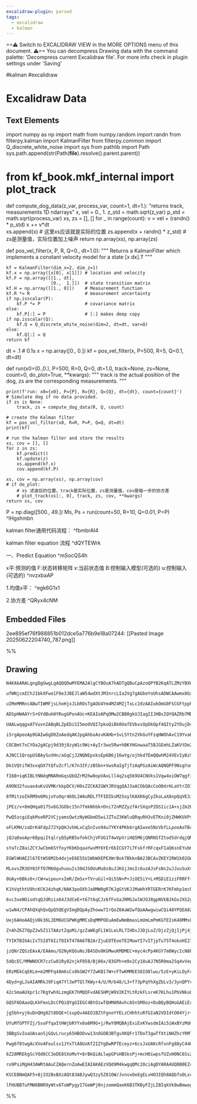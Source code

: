 ```yaml
---
excalidraw-plugin: parsed
tags:
  - excalidraw
  - kalman
---
```

==⚠  Switch to EXCALIDRAW VIEW in the MORE OPTIONS menu of this document. ⚠== You can decompress Drawing data with the command palette: 'Decompress current Excalidraw file'. For more info check in plugin settings under 'Saving'

#kalman #excalidraw 

# Excalidraw Data

## Text Elements
import numpy as np
import math
from numpy.random import randn
from filterpy.kalman import KalmanFilter
from filterpy.common import Q_discrete_white_noise
import sys 
from pathlib import Path 
sys.path.append(str(Path(__file__).resolve().parent.parent))
# from kf_book.mkf_internal import plot_track

def compute_dog_data(z_var, process_var, count=1, dt=1.):
    "returns track, measurements 1D ndarrays"
    x, vel = 0., 1.
    z_std = math.sqrt(z_var) 
    p_std = math.sqrt(process_var)
    xs, zs = [], []
    for _ in range(count):
        v = vel + (randn() * p_std)
        x += v*dt        
        xs.append(x) # 这里xs应该就是实际的位置
        zs.append(x + randn() * z_std) # zs是测量值，实际位置加上噪声
    return np.array(xs), np.array(zs)

def pos_vel_filter(x, P, R, Q=0., dt=1.0):
    """ Returns a KalmanFilter which implements a
    constant velocity model for a state [x dx].T
    """
    
    kf = KalmanFilter(dim_x=2, dim_z=1)
    kf.x = np.array([x[0], x[1]]) # location and velocity
    kf.F = np.array([[1., dt],
                     [0.,  1.]])  # state transition matrix
    kf.H = np.array([[1., 0]])    # Measurement function
    kf.R *= R                     # measurement uncertainty
    if np.isscalar(P):
        kf.P *= P                 # covariance matrix 
    else:
        kf.P[:] = P               # [:] makes deep copy
    if np.isscalar(Q):
        kf.Q = Q_discrete_white_noise(dim=2, dt=dt, var=Q)
    else:
        kf.Q[:] = Q
    return kf

dt = .1 # 0.1s
x = np.array([0., 0.]) 
kf = pos_vel_filter(x, P=500, R=5, Q=0.1, dt=dt)


def run(x0=(0.,0.), P=500, R=0, Q=0, dt=1.0, 
        track=None, zs=None,
        count=0, do_plot=True, **kwargs):
    """
    track is the actual position of the dog, zs are the 
    corresponding measurements. 
    """

    print(f'run: x0={x0}, P={P}, R={R}, Q={Q}, dt={dt}, count={count}')
    # Simulate dog if no data provided. 
    if zs is None:
        track, zs = compute_dog_data(R, Q, count)

    # create the Kalman filter
    kf = pos_vel_filter(x0, R=R, P=P, Q=Q, dt=dt)  
    print(kf)

    # run the kalman filter and store the results
    xs, cov = [], []
    for z in zs:
        kf.predict()
        kf.update(z)
        xs.append(kf.x)
        cov.append(kf.P)

    xs, cov = np.array(xs), np.array(cov)
    # if do_plot:
        # xs 滤波后的位置，track是实际位置，zs是测量值，cov是每一步的协方差
        # plot_track(xs[:, 0], track, zs, cov, **kwargs)
    return xs, cov

P = np.diag([500., 49.])
Ms, Ps = run(count=50, R=10, Q=0.01, P=P) ^lHgshmbn

kalman filter通用代码流程： ^fbmbrAI4

kalman filter equation 流程 ^dQYTEWrk

一、Predict Equation ^mSocQS4h

x平:预测的值
F:状态转移矩阵
x:当前状态值
B:控制输入模型(可选的)
u:控制输入(可选的) ^nvzxbaAP

1.均值x平： ^egk6G1x1

2.协方差 ^QRyx4cNM

## Embedded Files
2ee895ef76f988851b012dce5a776b9e18a07244: [[Pasted Image 20250622204740_787.png]]

%%
## Drawing
```compressed-json
N4KAkARALgngDgUwgLgAQQQDwMYEMA2AlgCYBOuA7hADTgQBuCpAzoQPYB2KqATLZMzYBXUtiRoIACyhQ4zZAHoFAc0JRJQgEYA6bGwC2CgF7N6hbEcK4OCtptbErHALRY8RMpWdx8Q1TdIEfARcZgRmBShcZQUebQBGOIBmGjoghH0EDihmbgBtcDBQMBKIEm4IfAAJZWZJfU0uflLYRAqoLChUkshMbmckgFYAFm0eQebIGH6AdgBOOIA2JJnh

ufWNjcmIChJ1bkXFwe1F8e3JBEJlaW54wdXtJM3nrcLIa2Vg7gAGbeYoUhsADWCAAwmx8GxSBUAMTxBDw+HdUqaXDYIHKQFCDjEcGQ6ESAHWZhwXCBbLIyAAM0I+HwAGVYF8JIIPJSIP9ASCAOp7STcPhvDkA4EIRkwZnoVnlbZY64ccK5NDxbZsUnYNTTZXfX5CzHCOAASWIStQeQAutsqeRMsbuBwhHTtoQcVgKppvnN2VicQrmKaHU6hWEEMR

uIMeMMRncABwTIWMFjsLhoHjxJLbROsTgAOU4Ym4MZ4MZjTxLc2dzAAIukOmG0FSCGFtpphDiAKLBTLZAOO/DbIRwYi4Ou3GaDb6DOaDGPxeIzGMzbZEDhAip5PLxbTUVDfc3m9mQ9Gh7iN/DNoUdTBdCSAXg3ALM7hH0cChUFQDufMFQoXfcAAOhwT4vqQb76COkgAdaBjvkIn7aOQOLQUBr6oAhxAcJBgL6KgNL4B0pBwDA2hAgQYEcKgyEgag

ADSpHWAAYrS+GYdBuH4YRugGPonAUc+KEAIoAPqOMw2CBB0gkUJIagIIJHBsIQYQAZRb7MDAzCoCx2GkuoRCaLxwFvgACuBmkcGpzDaDpkjaLgcCIDiAAUnKOSZ6iOYJgm4bJgkAJTweEEKMI5/mkuSUBWWSWRQL5vkATCOFYagQJUoJrbAto+gpYJLr4RwBAGShPhsFAglEuiAEAcQCBUqgejPkIEnEGwyjCSOuCOUYgn0GSO5wICYj+t1vV1W2

UAALwqqgxATVuvnIABqBLZpEDiSI5moOVQI7pkoQiBk0UafEVbvsOpDkOpf4QIty2YDujD4Kg427tuqBbjdS1df8xBPagYHqNozAAI4gZ1w2kL5ZnLagcCCd9v3/TZwOg/1bCDcw4NxeRt3MDuJi/RaO4Wh9OFQqggkUeRCHKAgjl6NiMULdj0NLfQv0PagADUqCOWhHAhagABUMNw1AxBYyzt1c899CCzNktLST0OYJZdkOcQjmYJDCWAJvxgAz

iSrgApeoAp9GAIw6gD0ZoAedqAKJpgAhboAsvKAHb+SvLSYtn2VkGuYFzqHWOhAvC19Yva6gJjm4A0raAPOJgA8CoAMP8207gAFSoAUHKAFZqgAPGiTa2kORHBwLZ524DAmvML5O55wXF2daXlWurVL4Yw9XlMUwms7kZO4AEo7vx43fK9M2Tdo3zzSTV3jxAqCdwgUDrRpuA0XRHCMXhTCoFJ5iSAZXaHd+JN6OZUTZKgD1o5qf1sNVj1UmTC//

COCBmt7xCYOa2gACpj9d39j8zyW1c9Wi+AyIr3wo5Rw+hBKYHGnwaaT5BJGEmhLZaKVtDe2ehXMkVc8iYDyHuHcuD4j7hDkeEcyZvw4hPkEM+sASaoPor9TBhdi4bi3DuGaloXYK24Xg16b1tDEKWgle+HRNoIVYFAch/1SCEEwHQqk2gqiMPzlgoujlWGvT3OaSGy0EoAFkQjMH2t2N8VJsTYEkZweR2hO5C2erY7hjjdF/UMcY6KqBzFMCiLlG

AJNCC1QropUSBAySuVHn/aGqCjJ2NQNEpxksEp6B6jI6wYg/ojhkd7EmQQwhM24VEvIyBzS/TifEoRZoinpJBBpaqCA4CjUIn4gJ+cgnuFCfxcJ+SFH8V+kJESYkZ6yQ3hJeSilaYQJgewiaM17pknGh07J54EB5IVqg/ihTinPX4lnGe61/613ls9BIqAEr93iMwAC6DfyVzUbwnc/dtFmRSr9Bu3UgjN1XqQNusTxoTl+FPX5Pc+4JCmeNGaWM

Dk1VQtiTW3xxqOX7tQfuZcfl/K7n3IF/zB5bn+VwsRaIgTjTzAqPGzAiWcAQNQPF9NsgYummwQSxUJrv1IEISlQtBZAgoGSWonTloT3Hn/LaFENLqEfmiWeBUG5qHIWwWqYr6XKFJd+QIm0LhQ2Wnoc64QXw4hdMoFxe1AgmMshqxWP9roYT/v1XKjkqQAHJWUcDQJgOFwBXUAF927jWAEZL1ALgCd39b3YA/F/WD2ADNf1NKJrABjR6+1yDyn0i

fI6B+iqKIBLYNNdqMNARmGqsQbQZrM2hw0opVAxLll4q2sq569U4CNVks1Vqw4oiOW7qgfiO4Y0Qr/okwI6aFVALIjhFupB5EvLYI3d5bFW6uvRZ2oy40O5dvmaC8FitrUyOyI5FKfboYJSdWqx+JFgHWDHZ8ihP1/hQkfgqwIRi8IXL/irHtbA2bPUJmac0JMb6kFDpTMtKzJaoP6qGcwUAQp4tQYONttMjBJpZird26s90KK1tSj9qHPboe0EZ

A9ON32fuuao4uKsUVMKrkkpDCV/H0sZZCKAIGWYJRVqgQAJ3aACObQAcCoO0drHLaVtrZO1jmHKOccknm0APPWgAAOUAKbWttADyyoATtNAB3unihKTKyrkHRCXQp9zLT4vRKS4jO5Bacu5aQXlOzZ451QG+0a9Ba7RIwfnRw0R1F/NemsARWM9G41iRpZ6Tq6ZjV+f8zuk1/m937t8Kay6CPekoO/ToFQVIwU/N+DSedlJ8SoojLSmWOJoSQvlt

8fMitzoIkRM9o6MsjoYuOqr46OL1W4uRDLfTFIDIksM2SoylKAXK6gCyZkoLaXAnpQqVE3JbwAhZSKAM1a4ZcnNjyHyfL+UfUFWmoUorZEiuFWK8VErQWyulIEmVsq5SYPlR6GXtNbUhbVBtTbhItTau2rqyS+oDUVODd9DNJqgrmixq62cNq1sNUY41u9jqnTIxcy1yt7pBF+oi/hJMg4/WeojQGIMoM/bJJDEmsN4Z4/AgTlG/2hrJKQ45/GX6

jPEz/v+8mQHqa017Sx6GJGObc15n7fmkNhbk+Dni72nMZZyzfArSXqsPZOS1ic1A+sjZm2E/xvFbsVvK59nzAOodRbi1V+JmO8cROOxThnWzeyqNqIo+XFRzDq59uqvXadbz8AfLAXdWJXdMUD1msPPl5qJ5T12Tneei9z3L3HevaS2At5AR3j2Pef8D732PqfDUsAL5X1JgBu+URRE4Omq/D+X8BV/0nYApeoDW4QKgZMuBkDEHxCQ6gq5DuWG4

PwQ5zcgiEqkMseRP2VCjyamsQwtzNyWGbmD5wiJZToZ3KWluQRquRH3vETKni0jZHWKUXPsj6jF+Gcec4gxRqDrHzMRwCxyZrG2MFvY1f3CEq7Vh3ft8niQK4A+JNLXKtIhJfIEa84oIKLRJv6xIf7OJJJkhOBpKH5ZJ/w5LVor5LQFKVLPSlJlIJQbJVLhDTQIB1INK+J/z0aBL+htJfIdKQHYHdK9LCQ9biRDLSQjIKRhDgJPit6DwzInxzILL

oFLKMH/zaDrK4Fdp272YpQHJvhHLxCq5nIvo94u7YKY4PKk6rgAIwxe5NzVbfLLpooAoTBrpnIboxS1xVRQqhaurwqIrIreqmFRYxZ0rYrDw7g1q6aEpVqkrkokpYbA5YoMpMrjQspsrmaWY8qlzg4WokzCoVoKoSpCBSrTr77kRyonqKrKpRQ5H7xQiPq6qOAcAGrf5uI9jFrV4/xWrQw2q7oOpOoupuqereq+r+pRaBrBo+phqgqRpQDRrhZxp

jQJq0aoApr6BpqiItqlryQ5pRB5ofokChjVFUG1T4wVpVriHQ5M6jQNRNSfZtodSdrdqjQMyEblIDJDrqqNbkTVZ176Ezo+5GELoApLorpApnECExRbr1E7pQb7q1yHrQrkQKp1YXrVbXqjZQB3o5GPqOg5AkyOZJIEws6/ps5kxGBAYmDiFgaBCOAWLQZYESFwYPydRIbKyK5obd6UmarYZ64axRKXEOaBaomn6u5O6kau40Ykx0a1TNSMYlTiF

sYaTcZ8aiZCYJwCbm6SYfoyYKbKbqaaYwxMY6YEr6bICGY7i7FskfrRFcqxFIaQ6snEYubKLaAebKBeY6g+ZzB+YAQBbtzBaglhbA4TjorxDuFxYJYrq+Tsg3zZAppGDiBvSLBWicBQD0S4D6C0haioAZiXidAACCRAygKY6AwQVIXQmYXi5gBAqZVwGZ0Aao7IB83iCopAdoaAgY/YQoUIVwLoBAqW14FQD4GWH4hE2Wv4eWhk6S6gRWnZREpW2

EGWlWHAE2l67EtWS8M2b4dxjeE6E5SU1WbWXEPEXWrBok7BkknBA23BCAvZKEY2RW1k02GWc2Zki21kOGTka24EG23knk22gU+AwU+24UR20UJ2HACUk5F2bAGUWUqUt2OcBUj2apz2VqHu+xjahxra7UYMv2Sx6MgO5xtKU0nhYeK0kOoqvhO0ricO6eCOOISOgqqOk+GOr070f8OOCMVOyMROmMJa4uuO/ZSMhOjkqMqF9OyJgWex36rO0M7OF

MLovsZR3OY02FfO7M6OguhuouIs30dJS0UuMu8s8uJJKGjJmsIc6uzAJsFsNs2uJJuuSuXsBuwuRuOOIcspluScacmcf8JpveJclGGhaiJg7uUKryhh46xhgeFhweQ8I88REe08dmG0C8C5CeG8ye28v+88hRh81gb4ue583Ehe7OJe6a5eL8b8n8teCRtef8zy9ecei5vBkC0CsCzeHeXeGGFpZ+OCeCRmhCw+qAo+5CE+6VtCpVCis+3J2CF+0

0UAy+8Bks6+/CW+wipeu+xImR/ZmSx+TVruGil+Oi5SN+P+JiOE5iY+L+MSDiE1ziFRRFf+j+XigB2QlB0M1BLStBYBYSeJ0BMS+Bq+iSH6SBqSj8qBJaGBL1+GRBeB8BhBlSYE1SpB5BegjS6xIBj1+A7S0lUBkhLB/SO5/WckB5VV/B0yUAsypA8ySGANMG3SwNMhzlUe5E8h0FihqAxypyCQahq1mhmifmTyehvls6/l/uJhOo6K5hsWIKo1Y

K1hVqthtU9hcKCK24zhqK/NAK3poOXhJa0MW0gR7KJgGtVKJJMaHhYRTGERrK7KFmhp1mcRNR5Fy0SRoq6qqR6REisq8q6qLaeRqqCqhR2qJInApR5RhFiVax0MAqlqZOAJdqjq2ILRPqbRPyHR6K3RQKoa4asaUaQOtKIxDMYxfJExqaiNMxLUcx2axxSxBaqxJa9GmxGk2xPhBKdasF72LaX2JxPcadYt2d1xoiw6s5Dx/VU6zxvu86kW40Hxq

6vc3xeNOiodtqQJdRzix64J3dCeE+t67t6qCJz6fFxGaJRMGJwlWJOJ8gpNVkBJkGxJXS2gZJHQFJCut5TJGGKlTmt9eGBGwJRGTmLNjupczu8+YW9A4x9GgpTKIprJnGvG/GgmvhwmomdlUmcmimqmGmJJWmkFvhmp2pxm20ZaZmHKZtNmlNkVppTm5pc+VpNpmOvm2ijpgWRkLpoWetHpAKXpQe8W3qSW2wuAjUbA08rAIZ3AAIURQoK4CAVQl

w1wN4/CPAhQXqhQxQpQ5QEgVImgDQpAyZhoww7IrQoZ0AaW2wfQaAAwgwiwCQi48YPQEA8ZzgMYwwcQPAKwpjpQuwM0/IaAwwnoYws4ZwQoFwVwNwaASQSQJw7DZRkouoZjnIooeIUIsIiICISALYBK+o2IuIEIUThI4iYU0UAZtIDITIWj0oYYfwIoPIfIAohTXIYouTFQ+T3owg8oiotwqo6omotw/NeoWIRoJo+QloQo1oMZCA1ZMEQYZjLo1

Uej6AHoAAQjU0k36L2EM6UCGPWKgMMCsDqMMPOEuAmEwNmBmasLmUmLmPmKGfEIsK48MMsCc5s8M9WLWCeA2E2JSkKK2Ek52IlfaH2AOEOA/Es/OBOFODOJ6DMKc8uC6GuDWR84I2jCCEs2eBeGY1eOIxABCfceOoAFgJgAFK6ADHcoAIAegAgraADQXoAFj/yWFALZiLyLU5TAGLOLBLxLEZQZhAvDqYMY9LUZMZcZ3AiZ8LKZaZxZWZOZWzIE+

Z+AhZ6Z7QpZ2w5Z11TAAztZqoMi/gzZaWEgFL1W1LeLRL7IHDsJ3DjLoZ/DjzZjQjIjPj4jW4kjJQ0jJQsjkA8j6AmAAAakCIaMwPSDGJIPSGwAADJVhAidyYAcD8QAAac4OYGj8AWjgQFiHwXwuj/Q6zRjPAcwQL8Qcw3wwwKbcwpY2wFji4/cALQwMw8Q1jcYLLQojj+waAC4MY2g9wxbxYdbJb4ZXjojvjYZC4tbRbJbjbxYVzpQMboZoTCzR

TYIKTBI6AcIsTSI8T6IiTOIkT470A6TB2ArZjuEOTEoeTEIMowYI7vITjpTu75T4okoHI27BTQocokgszDT9ZTTsALTQ7kAiTHTpohMPTNo/TSzcrQoIzboEgHooI0zvo9TaANrkAmjnLbwVrCzZBPzEYybGbSQUY+zOztwhjqHyYxKBYaAIw3wPARwcwKwlYNYwQo49zSyLYbYxArzJq7z8zkAl9dzb044k404RYKw44ILq49HdZRrULzHsLCAU

jzQNrZQSzEAxA/EAAmu/O2NyKQGuNsJB4SDo0KGMwuKMDMEC+myc4cPp4KGY7m0WycIcN8F2w24sFm9sBW848s/448Cs1xy26a5ywE822YwOz8GUxE2O9E1O3E08wkz6Mk/iO0Mu+FFk3SCe1u2yD58Uwe6mPFxU5u1U+e9M3U/6Le2Y2qGiM09qE+xAC+8aG+902u5+7KxC8M66GMxAB6FWMB+hKB4M3x7B8xzwEW4sHOER/Y5AFmMmLcHGJh4c

5dQcEC/MMWNOCR7czCw81Ry82njkF058/Bj86x/83GPh+m9x2Cy18uAJ7N5R0ma2Sq4vVeggEDGkWPqgASyS2SxUKqwnhd1d+Qrd6y8GaGcWKy9GbGfgPGVyy0Dy0WRUPy+yImJIu4KK8WbCXAGWZGdK1Wd+1V6UA2Yq/gPd6d3HpSwBs92QjxG90KNq1w+EHq3w8bdx8I622a2MCJzI7+xJ/oJ69gPxPSMMPyMpxG+0Gp2YxpzGEYzMJ6DGOsKs

ERzMEkCqEKLm+m2MPFq48m6sCs0kGW2Y7ZwKB17W+cFTwKMMEE58IO8lwu/5zE+yKiLOyF4b2k8SBkxSFaNkzF2l3F0e6KPu5W7wMl/byyOl7KLU9e81xLzl/e/GV6YV8V502gO++V305Vwx2UDV+6N8O2I1ze+CzH4sy04MFOKm4uP76UP15wLcCh4Kzs9h8c5ODwN8KWKsAD7azc2R4J3N089R7R4dLxyt982OH83MIR72zr4I6C635C8eId3C

4Dyd+gLJoAIAMRkJ9FiqA7Yl3ePTQl7KWyr4/U/M/b48/L3+f73pPqYhXgZbLv3/3ynQPYrEgoP+zEPBZvL4rsPkr8PLoMrSPMfqPTZ6Pq/EAk/0/EGs/W/i/WrThrqyZZiIBGRrJ/iazEa3AaelrUTvTwqBVh+IOYfABQDwAABxQYMwEwDDBuQjQJIHohjCdwM+4bNoBICfDRBAuPPbgNpxmDaBSwTwKcEL0Q5Ecc2swZYNoDF5FhBg8QRcF33Y

42cSmaAUXpr1c7KgYwhXLzmgEK7hMQQFvdAESHMjW9V2KIYLtRzkFLsreK7KLhu1PbVNkuLvOzoZ2HbHtKmnvR3mYyvbJ83ojTPLg+wK7bBQ+pXK0BVxf6tdbWcfADt8HohJ9muP7MJnB3DA8DhgSHbTsNwzJ3Ac+fXbZlhyOaPtrG04P5tNzr7D9DWKIJvotzmZuCIATHNbp30ODl9kOvfcATxxT5ZCjw0LU8A3zCal4hApoCAOrH1RRcv2FQHg

GQSF6DAaoQLKkFmxLDcCPQiQYgGIEGC4BtOiwTQHMARAxhcA5nSMOoz+DuBQyBQHoGAEiErC3gZXUoGJFLKlDae1reARIA4D0AjAmAVEMmSMgkCtGCLdkGMzTZGN/GDArNsLzWCsD9GawfNuIMLb1s4wSbAQYl14AEc6BznMxt4ygHKhy+uvEJgbz84SBJ2xvGdhiHN7Qj5BEXTJrb2i6mCpQXvJ3gl1d5GCBAI7D3piPMGlBLBfvGwXniD6tMzG

jg5bh+yj6uDnQHg8Zt8DQE+CsupQv4AEO1BZtFgnoYYELzCHhhtuRfGIaN2VDIdtO04Yjr+1r6DIUh83DsBkIH5mMchHfNjvkKSD4c+2kAFcLtz8GlByh9fI7tyzH4QBMAgAZz1kAgAEIzw4tsaOABHojIBAAbU6ABAA0AA28YAG/PQAJfugAVjTLkyAQAMr6gAWSVXR9ojgBM2QCABy40ABsSoAGT4wAKaKgAQitAA0eqORAA98qABIBNthYwhA

UYuMfGPTFZj/SsoFfqaItHWjbRYYx0a6M9G+j/RwY0MQBAjExiExKYwsdmIAi5iWxBYzMdmIDKRkPuAoA/pGR+4cs/Gp/a8FDxB41RlBUQoVpD1v6EgJWQoKVk/0R7KiUeCrd/hj3taWibRdoh0c6PdHei/RHATAIGJDEuiwxzY/MW2N7E5i8xCY9scWMJ5ACSeIAg1hT0gFttzWuwooPsPQAIBlAQIRYGgPiCYB4gFwrnq2TjZVs02tbYIfyNOB

3BBgSvIoaUAsaoSjGQvLrucy65HBOOvw13nOGOB3BTgvXKQFr1TDoT3gwTfXtiNHZhcYRMTadkFzN5qCkRGgxQVoLRE6DYuO7aoeUwMGHtBJooQkWe2JGQBSR7I6wXe1sGUiQ+7TErrSMj62gGRv7JkXV2+BVA2RmQzkcxznBK8BeXfecIKOVCLBtRDAaISNxw7LNbGSQcvmsEsmKRSOcoyocaLSELc3mHIoUKqOVDrcu+yEosJZN1EbidRB3dyS

Pwg6f8twgAcXVo4Foulsv1JYxTtA8UxKf2IZYgDwRPTEceyz+6csJxUAKcRfxnFg88yC44HkuPv4rjH+lZaPlkLf73YdxEAOKQlPNFJTPOb4nhvq3J598FQ346nhazAAwcxOdrCAPxE7gwBsB2AHMHoigmqcYJ6nagUL20BrAeBIwZYIRznAvDUABjLTmmxLDIcZwpzJNhRNV5oBSwa0uxiINBG8AaJEASQbuChFMSJ2LEygSoPYlJN1BCgkkDxJ

6Z28MREkgScYOd6CC3eDE8SXoMvY+8rBkQiALlwpGPsHBSksPj+mcH0iwpsfUZvH0NC6SsZafIQXz3Oaaii2ZksMvDLz4cAS+BfBDp6D4FJC3JFHKKXV3SHeS9uvkr5uRxY55DTgcwKMIV1Ck+T+OQ/SKakOimmi4gCDO7p/ylnqZMpUAQcfv2+75ST+x3YqYuMzJlSr+wrEqfIOXFmNVx9U9STly3HNTZZ2gaWew26l79QB4syoBAKokSMpG4AM

ro9PsiMgH43AWRtAAuCZAQernZoAwEIAIAKAEzVQd9M4kwgqQMc2OciAgDYARA4UQ0B0EZ4jt1BsI2JvHMTnapsgKcjIOHK+nztOJv0pQdnKTnRR85+gFeHxId4gyE5FcvOanMZBCTwZRghubnKgBVyW5YkoGdDM2GNyu5qczuLDLJGFAO5yc1OQAHlA+yM8eTnMnkZB6IeU4/oVPnmDyq5y8rKZ9yHYTzK5qcslnrMqDaz15nc7uVEBAjJlzobA

KSCEBNmQAF5+8jIO2BxBXzAQt83ABJywQ3zy5Z81OW/JvnvxOeEgELvHO3IQh8AQbfoOLxrYrMFgtjScECxWb2MOQWwukNJ1uCRga2vIw4DMCTYOSHJs4IOUYEAr6BvZCYAgGyh+DaBpwf4veU3IyAjyZmzXVaNR3jmYgSASs3gLvI4XEBGQdScMEHN4V6JL4CAF+bgE0DBB5R483hXILE4TMIQEnazKiEchpglwvAUyRovUX5sXxZjaeMoDTSLt

lFHUBBTuFMW8BNR9yWtv6ToWPygyI7GeWPj0njzemmQaeK6B3TKByFZjLIBIqkVk8wBmwogLDzQCfihQ+Uf2aEr6k5dGoQjAJcJ1gHjy7AAAKwQAWJXW+UOACIuqjiLJFRokfo9KfyMB34gFfAN4paDAKpQ6QJ/DvxXG1DYS+gIBaQI5kiyKhzM+2RNnpDVKx8Ys5cKEGKlFKEAJSiELxxdkjT+AEAbyKaGAAeoQAHqIAA==
```
%%